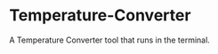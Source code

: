 Temperature-Converter
=====================

A Temperature Converter tool that runs in the terminal.
